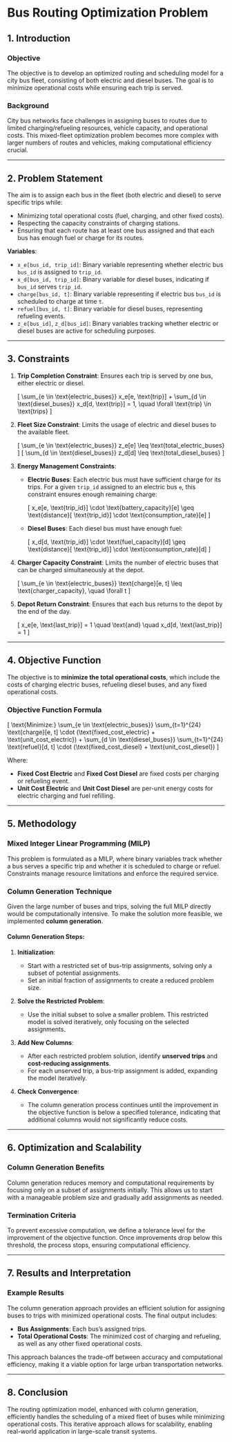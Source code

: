 # Bus Routing Optimization Problem

## 1. Introduction

### Objective
The objective is to develop an optimized routing and scheduling model for a city bus fleet, consisting of both electric and diesel buses. The goal is to minimize operational costs while ensuring each trip is served.

### Background
City bus networks face challenges in assigning buses to routes due to limited charging/refueling resources, vehicle capacity, and operational costs. This mixed-fleet optimization problem becomes more complex with larger numbers of routes and vehicles, making computational efficiency crucial.

---

## 2. Problem Statement

The aim is to assign each bus in the fleet (both electric and diesel) to serve specific trips while:
- Minimizing total operational costs (fuel, charging, and other fixed costs).
- Respecting the capacity constraints of charging stations.
- Ensuring that each route has at least one bus assigned and that each bus has enough fuel or charge for its routes.

**Variables**:
- `x_e[bus_id, trip_id]`: Binary variable representing whether electric bus `bus_id` is assigned to `trip_id`.
- `x_d[bus_id, trip_id]`: Binary variable for diesel buses, indicating if `bus_id` serves `trip_id`.
- `charge[bus_id, t]`: Binary variable representing if electric bus `bus_id` is scheduled to charge at time `t`.
- `refuel[bus_id, t]`: Binary variable for diesel buses, representing refueling events.
- `z_e[bus_id]`, `z_d[bus_id]`: Binary variables tracking whether electric or diesel buses are active for scheduling purposes.

---

## 3. Constraints

1. **Trip Completion Constraint**: Ensures each trip is served by one bus, either electric or diesel.

   \[
   \sum_{e \in \text{electric\_buses}} x_e[e, \text{trip}] + \sum_{d \in \text{diesel\_buses}} x_d[d, \text{trip}] = 1, \quad \forall \text{trip} \in \text{trips}
   \]

2. **Fleet Size Constraint**: Limits the usage of electric and diesel buses to the available fleet.

   \[
   \sum_{e \in \text{electric\_buses}} z_e[e] \leq \text{total\_electric\_buses}
   \]
   \[
   \sum_{d \in \text{diesel\_buses}} z_d[d] \leq \text{total\_diesel\_buses}
   \]

3. **Energy Management Constraints**:
   - **Electric Buses**: Each electric bus must have sufficient charge for its trips. For a given `trip_id` assigned to an electric bus `e`, this constraint ensures enough remaining charge:

     \[
     x_e[e, \text{trip\_id}] \cdot \text{battery\_capacity}[e] \geq \text{distance}[ \text{trip\_id}] \cdot \text{consumption\_rate}[e]
     \]

   - **Diesel Buses**: Each diesel bus must have enough fuel:

     \[
     x_d[d, \text{trip\_id}] \cdot \text{fuel\_capacity}[d] \geq \text{distance}[ \text{trip\_id}] \cdot \text{consumption\_rate}[d]
     \]

4. **Charger Capacity Constraint**: Limits the number of electric buses that can be charged simultaneously at the depot.

   \[
   \sum_{e \in \text{electric\_buses}} \text{charge}[e, t] \leq \text{charger\_capacity}, \quad \forall t
   \]

5. **Depot Return Constraint**: Ensures that each bus returns to the depot by the end of the day.

   \[
   x_e[e, \text{last\_trip}] = 1 \quad \text{and} \quad x_d[d, \text{last\_trip}] = 1
   \]

---

## 4. Objective Function

The objective is to **minimize the total operational costs**, which include the costs of charging electric buses, refueling diesel buses, and any fixed operational costs.

### Objective Function Formula

\[
\text{Minimize:} \sum_{e \in \text{electric\_buses}} \sum_{t=1}^{24} \text{charge}[e, t] \cdot (\text{fixed\_cost\_electric} + \text{unit\_cost\_electric}) + \sum_{d \in \text{diesel\_buses}} \sum_{t=1}^{24} \text{refuel}[d, t] \cdot (\text{fixed\_cost\_diesel} + \text{unit\_cost\_diesel})
\]

Where:
- **Fixed Cost Electric** and **Fixed Cost Diesel** are fixed costs per charging or refueling event.
- **Unit Cost Electric** and **Unit Cost Diesel** are per-unit energy costs for electric charging and fuel refilling.

---

## 5. Methodology

### Mixed Integer Linear Programming (MILP)
This problem is formulated as a MILP, where binary variables track whether a bus serves a specific trip and whether it is scheduled to charge or refuel. Constraints manage resource limitations and enforce the required service.

### Column Generation Technique
Given the large number of buses and trips, solving the full MILP directly would be computationally intensive. To make the solution more feasible, we implemented **column generation**.

#### Column Generation Steps:
1. **Initialization**:
   - Start with a restricted set of bus-trip assignments, solving only a subset of potential assignments.
   - Set an initial fraction of assignments to create a reduced problem size.

2. **Solve the Restricted Problem**:
   - Use the initial subset to solve a smaller problem. This restricted model is solved iteratively, only focusing on the selected assignments.

3. **Add New Columns**:
   - After each restricted problem solution, identify **unserved trips** and **cost-reducing assignments**.
   - For each unserved trip, a bus-trip assignment is added, expanding the model iteratively.

4. **Check Convergence**:
   - The column generation process continues until the improvement in the objective function is below a specified tolerance, indicating that additional columns would not significantly reduce costs.

---

## 6. Optimization and Scalability

### Column Generation Benefits
Column generation reduces memory and computational requirements by focusing only on a subset of assignments initially. This allows us to start with a manageable problem size and gradually add assignments as needed.

### Termination Criteria
To prevent excessive computation, we define a tolerance level for the improvement of the objective function. Once improvements drop below this threshold, the process stops, ensuring computational efficiency.

---

## 7. Results and Interpretation

### Example Results
The column generation approach provides an efficient solution for assigning buses to trips with minimized operational costs. The final output includes:
- **Bus Assignments**: Each bus’s assigned trips.
- **Total Operational Costs**: The minimized cost of charging and refueling, as well as any other fixed operational costs.

This approach balances the trade-off between accuracy and computational efficiency, making it a viable option for large urban transportation networks.

---

## 8. Conclusion

The routing optimization model, enhanced with column generation, efficiently handles the scheduling of a mixed fleet of buses while minimizing operational costs. This iterative approach allows for scalability, enabling real-world application in large-scale transit systems.
